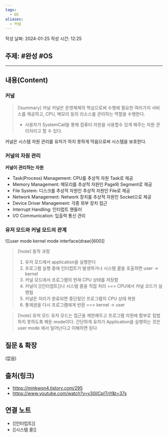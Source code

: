 ```yaml
---
tags:
  - OS
aliases:
  - 커널
---
```

작성 날짜: 2024-01-25
작성 시간: 12:25

## 주제: #완성 #OS 

----
## 내용(Content)
### 커널

>[!summary] 커널
>커널은 운영체제의 핵심으로써 수행에 필요한 여러가지 서비스를 제공하고, CPU, 메모리 등의 리소스를 관리하는 역할을 수행한다.
>- 사용자가 SystemCall을 통해 컴퓨터 자원을 사용할수 있게 해주는 자원 관리자라고 할 수 있다.


커널은 시스템 자원 관리를 유저가 하지 못하게 막음으로써 시스템을 보호한다.

### 커널의 자원 관리
**커널이 관리하는 자원**
- Task(Process) Management: CPU를 추상적 자원 Task로 제공
- Memory Management: 메모리를 추상적 자원인 Page와 Segment로 제공
- File System: 디스크를 추상적 자원인 추상적 자원인 File로 제공
- Network Management: Network 장치를 추상적 자원인 Socket으로 제공
- Device Driver Management: 각종 외부 장치 접근 
- Interrupt Handling: 인터럽트 핸들러
- I/O Communication: 입출력 통신 관리



### 유저 모드와 커널 모드의 관계

![[user mode kernel mode interface(draw)|600]]

>[!note] 동작 과정
>1. 유저 모드에서 application을 실행한다
>2. 프로그램 실행 중에 인터럽트가 발생하거나 시스템 콜을 호출하면 user -> kernel
>3. 커널 모드에서 프로그램의 현재 CPU 상태를 저장함
>4. 커널이 [[인터럽트]]나 시스템 콜을 직접 처리 ==> CPU에서 커널 코드가 실행됨
>5. 커널은 처리가 완료되면 중단됬던 프로그램의 CPU 상태 복원
>6. 통제권을 다시 프로그램에게 반환 ==> kernel -> user

>[!note] 유저 모드
>유저 모드는 접근을 제한해두고 프로그램 자원에 함부로 침범하지 못하도록 해둔 mode이다. 간단하게 유저가 Application을 실행하는 것은 user mode 에서 일어난다고 이해하면 된다

## 질문 & 확장

(없음)

## 출처(링크)
- https://minkwon4.tistory.com/295
- https://www.youtube.com/watch?v=v30ilCpITnY&t=37s
## 연결 노트
- [[인터럽트]]
- [[시스템 콜]]








